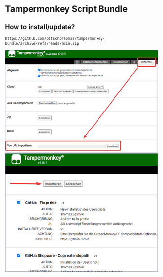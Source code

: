 # Tampermonkey Script Bundle

## How to install/update?
```
https://github.com/ottschoThomas/tampermonkey-bundle/archive/refs/heads/main.zip
```
![How to import](Docs/how_to_import_1.png)
![How to import](Docs/how_to_import_2.png)
